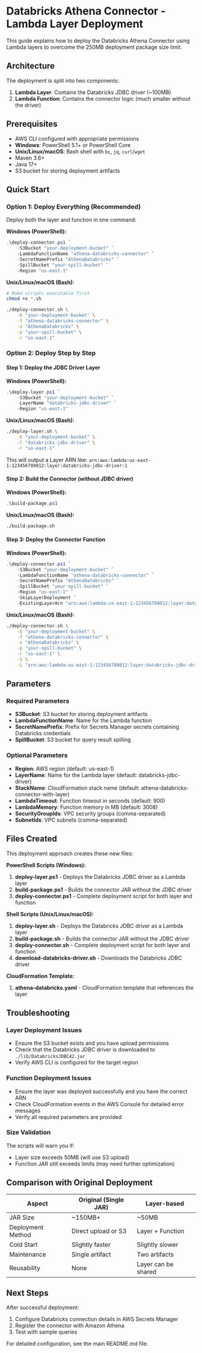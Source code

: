 # Databricks Athena Connector - Lambda Layer Deployment

This guide explains how to deploy the Databricks Athena Connector using Lambda layers to overcome the 250MB deployment package size limit.

## Architecture

The deployment is split into two components:
1. **Lambda Layer**: Contains the Databricks JDBC driver (~100MB)
2. **Lambda Function**: Contains the connector logic (much smaller without the driver)

## Prerequisites

- AWS CLI configured with appropriate permissions
- **Windows**: PowerShell 5.1+ or PowerShell Core
- **Unix/Linux/macOS**: Bash shell with `bc`, `jq`, `curl`/`wget`
- Maven 3.6+ 
- Java 17+
- S3 bucket for storing deployment artifacts

## Quick Start

### Option 1: Deploy Everything (Recommended)

Deploy both the layer and function in one command:

**Windows (PowerShell):**
```powershell
.\deploy-connector.ps1 `
    -S3Bucket "your-deployment-bucket" `
    -LambdaFunctionName "athena-databricks-connector" `
    -SecretNamePrefix "AthenaDatabricks" `
    -SpillBucket "your-spill-bucket" `
    -Region "us-east-1"
```

**Unix/Linux/macOS (Bash):**
```bash
# Make scripts executable first
chmod +x *.sh

./deploy-connector.sh \
    -b "your-deployment-bucket" \
    -f "athena-databricks-connector" \
    -s "AthenaDatabricks" \
    -p "your-spill-bucket" \
    -r "us-east-1"
```

### Option 2: Deploy Step by Step

#### Step 1: Deploy the JDBC Driver Layer

**Windows (PowerShell):**
```powershell
.\deploy-layer.ps1 `
    -S3Bucket "your-deployment-bucket" `
    -LayerName "databricks-jdbc-driver" `
    -Region "us-east-1"
```

**Unix/Linux/macOS (Bash):**
```bash
./deploy-layer.sh \
    -b "your-deployment-bucket" \
    -l "databricks-jdbc-driver" \
    -r "us-east-1"
```

This will output a Layer ARN like: `arn:aws:lambda:us-east-1:123456789012:layer:databricks-jdbc-driver:1`

#### Step 2: Build the Connector (without JDBC driver)

**Windows (PowerShell):**
```powershell
.\build-package.ps1
```

**Unix/Linux/macOS (Bash):**
```bash
./build-package.sh
```

#### Step 3: Deploy the Connector Function

**Windows (PowerShell):**
```powershell
.\deploy-connector.ps1 `
    -S3Bucket "your-deployment-bucket" `
    -LambdaFunctionName "athena-databricks-connector" `
    -SecretNamePrefix "AthenaDatabricks" `
    -SpillBucket "your-spill-bucket" `
    -Region "us-east-1" `
    -SkipLayerDeployment `
    -ExistingLayerArn "arn:aws:lambda:us-east-1:123456789012:layer:databricks-jdbc-driver:1"
```

**Unix/Linux/macOS (Bash):**
```bash
./deploy-connector.sh \
    -b "your-deployment-bucket" \
    -f "athena-databricks-connector" \
    -s "AthenaDatabricks" \
    -p "your-spill-bucket" \
    -r "us-east-1" \
    -S \
    -L "arn:aws:lambda:us-east-1:123456789012:layer:databricks-jdbc-driver:1"
```

## Parameters

### Required Parameters

- **S3Bucket**: S3 bucket for storing deployment artifacts
- **LambdaFunctionName**: Name for the Lambda function
- **SecretNamePrefix**: Prefix for Secrets Manager secrets containing Databricks credentials
- **SpillBucket**: S3 bucket for query result spilling

### Optional Parameters

- **Region**: AWS region (default: us-east-1)
- **LayerName**: Name for the Lambda layer (default: databricks-jdbc-driver)
- **StackName**: CloudFormation stack name (default: athena-databricks-connector-with-layer)
- **LambdaTimeout**: Function timeout in seconds (default: 900)
- **LambdaMemory**: Function memory in MB (default: 3008)
- **SecurityGroupIds**: VPC security groups (comma-separated)
- **SubnetIds**: VPC subnets (comma-separated)

## Files Created

This deployment approach creates these new files:

**PowerShell Scripts (Windows):**
1. **deploy-layer.ps1** - Deploys the Databricks JDBC driver as a Lambda layer
2. **build-package.ps1** - Builds the connector JAR without the JDBC driver
3. **deploy-connector.ps1** - Complete deployment script for both layer and function

**Shell Scripts (Unix/Linux/macOS):**
1. **deploy-layer.sh** - Deploys the Databricks JDBC driver as a Lambda layer
2. **build-package.sh** - Builds the connector JAR without the JDBC driver
3. **deploy-connector.sh** - Complete deployment script for both layer and function
4. **download-databricks-driver.sh** - Downloads the Databricks JDBC driver

**CloudFormation Template:**
1. **athena-databricks.yaml** - CloudFormation template that references the layer

## Troubleshooting

### Layer Deployment Issues

- Ensure the S3 bucket exists and you have upload permissions
- Check that the Databricks JDBC driver is downloaded to `./lib/DatabricksJDBC42.jar`
- Verify AWS CLI is configured for the target region

### Function Deployment Issues

- Ensure the layer was deployed successfully and you have the correct ARN
- Check CloudFormation events in the AWS Console for detailed error messages
- Verify all required parameters are provided

### Size Validation

The scripts will warn you if:
- Layer size exceeds 50MB (will use S3 upload)
- Function JAR still exceeds limits (may need further optimization)

## Comparison with Original Deployment

| Aspect | Original (Single JAR) | Layer-based |
|--------|----------------------|-------------|
| JAR Size | ~150MB+ | ~50MB |
| Deployment Method | Direct upload or S3 | Layer + Function |
| Cold Start | Slightly faster | Slightly slower |
| Maintenance | Single artifact | Two artifacts |
| Reusability | None | Layer can be shared |

## Next Steps

After successful deployment:

1. Configure Databricks connection details in AWS Secrets Manager
2. Register the connector with Amazon Athena
3. Test with sample queries

For detailed configuration, see the main README.md file.